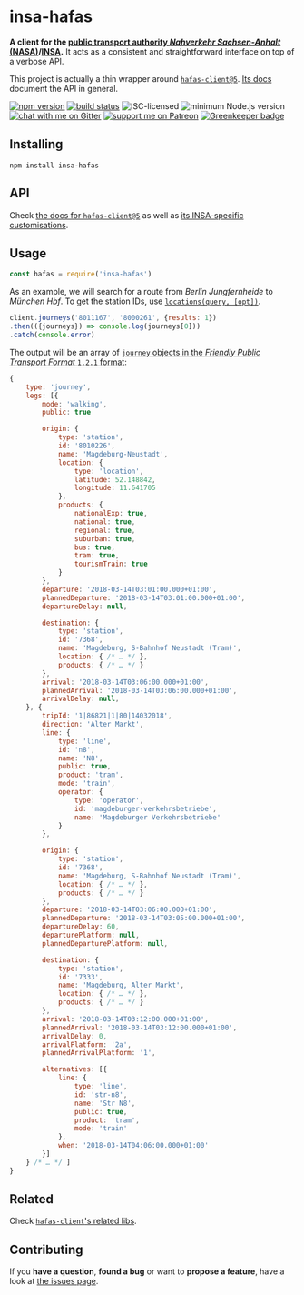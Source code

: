 # insa-hafas

**A client for the [public transport authority *Nahverkehr Sachsen-Anhalt* (NASA)](https://de.wikipedia.org/wiki/Nahverkehrsservice_Sachsen-Anhalt)/[INSA](https://insa.de).** It acts as a consistent and straightforward interface on top of a verbose API.

This project is actually a thin wrapper around [`hafas-client@5`](https://github.com/public-transport/hafas-client/tree/5#hafas-client). [Its docs](https://github.com/public-transport/hafas-client/tree/5/docs) document the API in general.

[![npm version](https://img.shields.io/npm/v/insa-hafas.svg)](https://www.npmjs.com/package/insa-hafas)
[![build status](https://api.travis-ci.org/derhuerst/insa-hafas.svg?branch=master)](https://travis-ci.org/derhuerst/insa-hafas)
![ISC-licensed](https://img.shields.io/github/license/derhuerst/insa-hafas.svg)
![minimum Node.js version](https://img.shields.io/node/v/insa-hafas.svg)
[![chat with me on Gitter](https://img.shields.io/badge/chat%20with%20me-on%20gitter-512e92.svg)](https://gitter.im/derhuerst)
[![support me on Patreon](https://img.shields.io/badge/support%20me-on%20patreon-fa7664.svg)](https://patreon.com/derhuerst) [![Greenkeeper badge](https://badges.greenkeeper.io/derhuerst/insa-hafas.svg)](https://greenkeeper.io/)


## Installing

```shell
npm install insa-hafas
```


## API

Check [the docs for `hafas-client@5`](https://github.com/public-transport/hafas-client/tree/5/docs) as well as [its INSA-specific customisations](https://github.com/public-transport/hafas-client/blob/5/p/insa/readme.md).


## Usage

```javascript
const hafas = require('insa-hafas')
```

As an example, we will search for a route from *Berlin Jungfernheide* to *München Hbf*. To get the station IDs, use [`locations(query, [opt])`](https://github.com/public-transport/hafas-client/blob/master/docs/locations.md).

```javascript
client.journeys('8011167', '8000261', {results: 1})
.then(({journeys}) => console.log(journeys[0]))
.catch(console.error)
```

The output will be an array of [`journey` objects in the *Friendly Public Transport Format* `1.2.1` format](https://github.com/public-transport/friendly-public-transport-format/tree/1.2.1/spec#journey):

```javascript
{
	type: 'journey',
	legs: [{
		mode: 'walking',
		public: true

		origin: {
			type: 'station',
			id: '8010226',
			name: 'Magdeburg-Neustadt',
			location: {
				type: 'location',
				latitude: 52.148842,
				longitude: 11.641705
			},
			products: {
				nationalExp: true,
				national: true,
				regional: true,
				suburban: true,
				bus: true,
				tram: true,
				tourismTrain: true
			}
		},
		departure: '2018-03-14T03:01:00.000+01:00',
		plannedDeparture: '2018-03-14T03:01:00.000+01:00',
		departureDelay: null,

		destination: {
			type: 'station',
			id: '7368',
			name: 'Magdeburg, S-Bahnhof Neustadt (Tram)',
			location: { /* … */ },
			products: { /* … */ }
		},
		arrival: '2018-03-14T03:06:00.000+01:00',
		plannedArrival: '2018-03-14T03:06:00.000+01:00',
		arrivalDelay: null,
	}, {
		tripId: '1|86821|1|80|14032018',
		direction: 'Alter Markt',
		line: {
			type: 'line',
			id: 'n8',
			name: 'N8',
			public: true,
			product: 'tram',
			mode: 'train',
			operator: {
				type: 'operator',
				id: 'magdeburger-verkehrsbetriebe',
				name: 'Magdeburger Verkehrsbetriebe'
			}
		},

		origin: {
			type: 'station',
			id: '7368',
			name: 'Magdeburg, S-Bahnhof Neustadt (Tram)',
			location: { /* … */ },
			products: { /* … */ }
		},
		departure: '2018-03-14T03:06:00.000+01:00',
		plannedDeparture: '2018-03-14T03:05:00.000+01:00',
		departureDelay: 60,
		departurePlatform: null,
		plannedDeparturePlatform: null,

		destination: {
			type: 'station',
			id: '7333',
			name: 'Magdeburg, Alter Markt',
			location: { /* … */ },
			products: { /* … */ }
		},
		arrival: '2018-03-14T03:12:00.000+01:00',
		plannedArrival: '2018-03-14T03:12:00.000+01:00',
		arrivalDelay: 0,
		arrivalPlatform: '2a',
		plannedArrivalPlatform: '1',

		alternatives: [{
			line: {
				type: 'line',
				id: 'str-n8',
				name: 'Str N8',
				public: true,
				product: 'tram',
				mode: 'train'
			},
			when: '2018-03-14T04:06:00.000+01:00'
		}]
	} /* … */ ]
}
```


## Related

Check [`hafas-client`'s related libs](https://github.com/public-transport/hafas-client/blob/master/readme.md#related).


## Contributing

If you **have a question**, **found a bug** or want to **propose a feature**, have a look at [the issues page](https://github.com/derhuerst/insa-hafas/issues).
